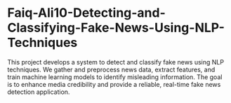 # Faiq-Ali10-Detecting-and-Classifying-Fake-News-Using-NLP-Techniques
This project develops a system to detect and classify fake news using NLP techniques. We gather and preprocess news data, extract features, and train machine learning models to identify misleading information. The goal is to enhance media credibility and provide a reliable, real-time fake news detection application.
